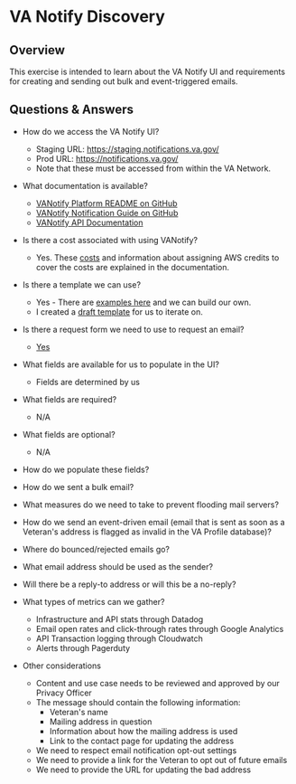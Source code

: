 # VA Notify Discovery

## Overview
This exercise is intended to learn about the VA Notify UI and requirements for creating and sending out bulk and event-triggered emails. 

## Questions & Answers
- How do we access the VA Notify UI?
  - Staging URL: https://staging.notifications.va.gov/ 
  - Prod URL: https://notifications.va.gov/
  - Note that these must be accessed from within the VA Network.

- What documentation is available?
  - [VANotify Platform README on GitHub](https://staging.notifications.va.gov/)
  - [VANotify Notification Guide on GitHub]()
  - [VANotify API Documentation]()

- Is there a cost associated with using VANotify?
  - Yes. These [costs](https://staging.notifications.va.gov/) and information about assigning AWS credits to cover the costs are explained in the documentation.

- Is there a template we can use?
  - Yes - There are [examples here](https://staging.notifications.va.gov/) and we can build our own.
  - I created a [draft template](https://staging.notifications.va.gov/service/5e5cded3-3c76-46a3-9eef-cb63589e76be/templates/149f000b-3cde-4150-b6aa-ce47da8e124b)
for us to iterate on. 

- Is there a request form we need to use to request an email?
  - [Yes](https://app.zenhub.com/workspaces/vanotify-business-intake-board-606cc5c49392c900162c3971/issues/department-of-veterans-affairs/va.gov-team/new?issueType=issue)

- What fields are available for us to populate in the UI?
  - Fields are determined by us

- What fields are required?
  - N/A

- What fields are optional?
  - N/A

- How do we populate these fields?

- How do we sent a bulk email?

- What measures do we need to take to prevent flooding mail servers?

- How do we send an event-driven email (email that is sent as soon as a Veteran's address is flagged as invalid in the VA Profile database)?

- Where do bounced/rejected emails go?

- What email address should be used as the sender?

- Will there be a reply-to address or will this be a no-reply?

- What types of metrics can we gather?
  - Infrastructure and API stats through Datadog
  - Email open rates and click-through rates through Google Analytics
  - API Transaction logging through Cloudwatch
  - Alerts through Pagerduty

- Other considerations
  - Content and use case needs to be reviewed and approved by our Privacy Officer
  - The message should contain the following information:
    - Veteran's name
    - Mailing address in question
    - Information about how the mailing address is used
    - Link to the contact page for updating the address
  - We need to respect email notification opt-out settings
  - We need to provide a link for the Veteran to opt out of future emails
  - We need to provide the URL for updating the bad address
